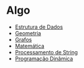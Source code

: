 # Algo

- [Estrutura de Dados]
- [Geometria]
- [Grafos]
- [Matemática]
- [Processamento de String]
- [Programação Dinâmica]

[Estrutura de Dados]: todo
[Geometria]: todo
[Grafos]: https://github.com/alexistoigo/lab/blob/master/Grafos/main.md#grafos
[Matemática]: todo
[Processamento de String]: https://github.com/alexistoigo/lab/blob/master/Processamento%20de%20String/main.md
[Programação Dinâmica]:todo
